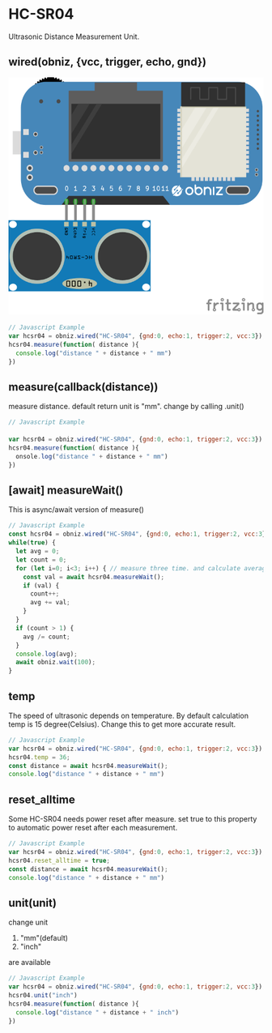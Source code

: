 # HC-SR04
Ultrasonic Distance Measurement Unit.


## wired(obniz, {vcc, trigger, echo, gnd})

![photo of wired](./wired.png)
```javascript
// Javascript Example
var hcsr04 = obniz.wired("HC-SR04", {gnd:0, echo:1, trigger:2, vcc:3});
hcsr04.measure(function( distance ){
  console.log("distance " + distance + " mm")
})
```

## measure(callback(distance))
measure distance.
default return unit is "mm". change by calling .unit()
```javascript
// Javascript Example

var hcsr04 = obniz.wired("HC-SR04", {gnd:0, echo:1, trigger:2, vcc:3});
hcsr04.measure(function( distance ){
  onsole.log("distance " + distance + " mm")
})
```

## [await] measureWait()
This is async/await version of measure()

```javascript
// Javascript Example
const hcsr04 = obniz.wired("HC-SR04", {gnd:0, echo:1, trigger:2, vcc:3});
while(true) {
  let avg = 0;
  let count = 0;
  for (let i=0; i<3; i++) { // measure three time. and calculate average
    const val = await hcsr04.measureWait();
    if (val) {
      count++;
      avg += val;
    }
  }
  if (count > 1) {
    avg /= count;
  }
  console.log(avg);
  await obniz.wait(100);
}
```

## temp
The speed of ultrasonic depends on temperature.
By default calculation temp is 15 degree(Celsius). Change this to get more accurate result.
```javascript
// Javascript Example
var hcsr04 = obniz.wired("HC-SR04", {gnd:0, echo:1, trigger:2, vcc:3});
hcsr04.temp = 36;
const distance = await hcsr04.measureWait();
console.log("distance " + distance + " mm")
```

## reset_alltime
Some HC-SR04 needs power reset after measure.
set true to this property to automatic power reset after each measurement.
```javascript
// Javascript Example
var hcsr04 = obniz.wired("HC-SR04", {gnd:0, echo:1, trigger:2, vcc:3});
hcsr04.reset_alltime = true;
const distance = await hcsr04.measureWait();
console.log("distance " + distance + " mm")
```

## unit(unit)
change unit

1. "mm"(default)
2. "inch"

are available

```javascript
// Javascript Example
var hcsr04 = obniz.wired("HC-SR04", {gnd:0, echo:1, trigger:2, vcc:3});
hcsr04.unit("inch")
hcsr04.measure(function( distance ){
  console.log("distance " + distance + " inch")
})
```